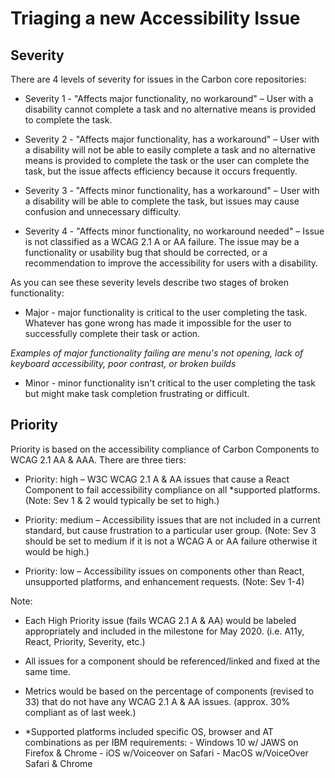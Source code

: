 # Triaging a new Accessibility Issue

## Severity

There are 4 levels of severity for issues in the Carbon core repositories:

- Severity 1 - "Affects major functionality, no workaround" – User with a
  disability cannot complete a task and no alternative means is provided to
  complete the task.

- Severity 2 - "Affects major functionality, has a workaround" – User with a
  disability will not be able to easily complete a task and no alternative means
  is provided to complete the task or the user can complete the task, but the
  issue affects efficiency because it occurs frequently.

- Severity 3 - "Affects minor functionality, has a workaround" – User with a
  disability will be able to complete the task, but issues may cause confusion
  and unnecessary difficulty.

- Severity 4 - "Affects minor functionality, no workaround needed" – Issue is
  not classified as a WCAG 2.1 A or AA failure. The issue may be a functionality
  or usability bug that should be corrected, or a recommendation to improve the
  accessibility for users with a disability.

As you can see these severity levels describe two stages of broken
functionality:

- Major - major functionality is critical to the user completing the task.
  Whatever has gone wrong has made it impossible for the user to successfully
  complete their task or action.

_Examples of major functionality failing are menu's not opening, lack of
keyboard accessibility, poor contrast, or broken builds_

- Minor - minor functionality isn't critical to the user completing the task but
  might make task completion frustrating or difficult.

## Priority

Priority is based on the accessibility compliance of Carbon Components to WCAG
2.1 AA & AAA. There are three tiers:

- Priority: high – W3C WCAG 2.1 A & AA issues that cause a React Component to
  fail accessibility compliance on all \*supported platforms. (Note: Sev 1 & 2
  would typically be set to high.)

- Priority: medium – Accessibility issues that are not included in a current
  standard, but cause frustration to a particular user group. (Note: Sev 3
  should be set to medium if it is not a WCAG A or AA failure otherwise it would
  be high.)

- Priority: low – Accessibility issues on components other than React,
  unsupported platforms, and enhancement requests. (Note: Sev 1-4)

Note:

- Each High Priority issue (fails WCAG 2.1 A & AA) would be labeled
  appropriately and included in the milestone for May 2020. (i.e. A11y, React,
  Priority, Severity, etc.)

- All issues for a component should be referenced/linked and fixed at the same
  time.

- Metrics would be based on the percentage of components (revised to 33) that do
  not have any WCAG 2.1 A & AA issues. (approx. 30% compliant as of last week.)

- \*Supported platforms included specific OS, browser and AT combinations as per
  IBM requirements: - Windows 10 w/ JAWS on Firefox & Chrome - iOS w/Voiceover
  on Safari - MacOS w/VoiceOver Safari & Chrome
